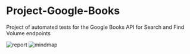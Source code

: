 # Project-Google-Books
Project of automated tests for the Google Books API for Search and Find Volume endpoints

![report](https://https://github.com/RomainSeite/Project-Google-Books/edit/main/htmlReportGoogleBookAPI.jpg?raw=true)
![mindmap](https://https://github.com/RomainSeite/Project-Google-Books/edit/main/mindmapGoogleBookAPI.jpg?raw=true)
